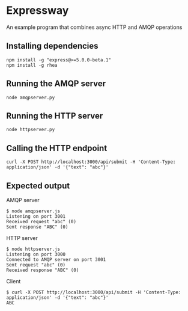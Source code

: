 # Expressway

An example program that combines async HTTP and AMQP operations

## Installing dependencies

    npm install -g "express@>=5.0.0-beta.1"
    npm install -g rhea

## Running the AMQP server

    node amqpserver.py

## Running the HTTP server

    node httpserver.py

## Calling the HTTP endpoint

    curl -X POST http://localhost:3000/api/submit -H 'Content-Type: application/json' -d '{"text": "abc"}'

## Expected output

AMQP server

    $ node amqpserver.js
    Listening on port 3001
    Received request "abc" (0)
    Sent response "ABC" (0)

HTTP server

    $ node httpserver.js
    Listening on port 3000
    Connected to AMQP server on port 3001
    Sent request "abc" (0)
    Received response "ABC" (0)

Client

    $ curl -X POST http://localhost:3000/api/submit -H 'Content-Type: application/json' -d '{"text": "abc"}'
    ABC
